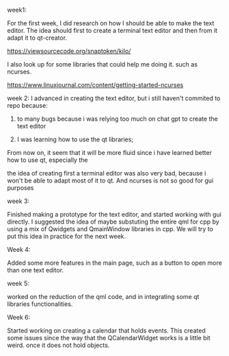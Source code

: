 week1:


For the first week, I did research on how I should be able to make the 
text editor. The idea should first to create a terminal text editor and
then from it adapt it to qt-creator.

https://viewsourcecode.org/snaptoken/kilo/

I also look up for some libraries that could help me doing it. such as ncurses.

https://www.linuxjournal.com/content/getting-started-ncurses


week 2:
I advanced in creating the text editor, but i still haven't commited to repo because:

1) to many bugs because i was relying too much on chat gpt to create the text editor

2) I was learning how to use the qt libraries;

From now on, it seem that it will be more fluid since i have learned better how to use qt, especially the <Qapplication>

the idea of creating first a terminal editor was also very bad, because i won't be able to adapt most of it to qt. And ncurses is not so good for gui purposes


week 3:

Finished making a prototype for the text editor, and started working with gui directly. I suggested the idea of maybe substuting the entire
qml for cpp by using a mix of Qwidgets and QmainWindow libraries in cpp. We will try to put this idea in practice for the next week.

Week 4: 

Added some more features in the main page, such as a button to open more than one text editor.


week 5:

worked on the reduction of the qml code, and in integrating some qt libraries functionalities.

Week 6:

Started working on creating a calendar that holds events. This created some issues since the way that the QCalendarWidget works is a little bit weird.
once it does not hold objects.
